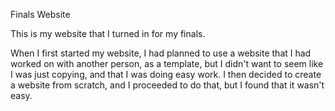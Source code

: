 Finals Website

This is my website that I turned in for my finals.

When I first started my website, I had planned to use a website that I had worked on with another person, as a template, but I didn't want to seem like I was just copying, and that I was doing easy work. I then decided to create a website from scratch, and I proceeded to do that, but I found that it wasn't easy.
